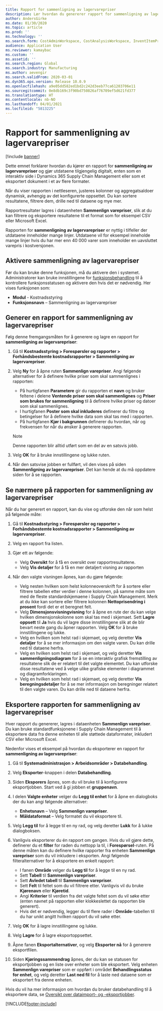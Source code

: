 ```yaml
---
title: Rapport for sammenligning av lagervarepriser
description: Lær hvordan du genererer rapport for sammenligning av lagervarepriser og deretter bla gjennom og/eller eksportere resultatet.
author: AndersGirke
ms.date: 01/30/2020
ms.topic: article
ms.prod: ''
ms.technology: ''
ms.search.form: CostAdminWorkspace, CostAnalysisWorkspace, InventItemPriceCompareStorage, InventItemPriceCompareStorageDetailsChart, InventItemPriceCompareStorageDetails
audience: Application User
ms.reviewer: kamaybac
ms.custom: ''
ms.assetid: ''
ms.search.region: Global
ms.search.industry: Manufacturing
ms.author: aevengir
ms.search.validFrom: 2020-03-01
ms.dyn365.ops.version: Release 10.0.9
ms.openlocfilehash: a9e05dd582ed1bd2c242d3eeb77ca61203706e11
ms.sourcegitcommit: 0e8db169c3f90bd750826af76709ef5d621fd377
ms.translationtype: HT
ms.contentlocale: nb-NO
ms.lasthandoff: 04/01/2021
ms.locfileid: "5813225"
---
```

# <a name="compare-item-prices-storage-report"></a>Rapport for sammenligning av lagervarepriser

[!include [banner](../includes/banner.md)]

Dette emnet forklarer hvordan du kjører en rapport for **sammenligning av lagervarepriser** og gjør utdataene tilgjengelig digitalt, enten som en interaktiv side i Dynamics 365 Supply Chain Management eller som et eksportert dokument i et av flere formater.

Når du viser rapporten i nettleseren, justeres kolonner og aggregatsaldoer dynamisk, avhengig av det konfigurerte oppsettet. Du kan sortere resultatene, filtrere dem, drille ned til dataene og mye mer.

Rapportresultater lagres i dataenheten **Sammenlign varepriser**, slik at du kan filtrere og eksportere resultatene til et format som for eksempel CSV eller Microsoft Excel.

Rapporten for **sammenligning av lagervarepriser** er nyttig i tilfeller der utdataene inneholder mange linjer. Utdataene vil for eksempel inneholde mange linjer hvis du har mer enn 40 000 varer som inneholder en uavsluttet varepris i kostversjonen.

## <a name="enable-compare-item-prices-storage"></a>Aktivere sammenligning av lagervarepriser

Før du kan bruke denne funksjonen, må du aktivere den i systemet. Administratorer kan bruke innstillingene for [funksjonsbehandling](../../fin-ops-core/fin-ops/get-started/feature-management/feature-management-overview.md) til å kontrollere funksjonsstatusen og aktivere den hvis det er nødvendig. Her vises funksjonen som:

- **Modul** - Kostnadsstyring
- **Funksjonsnavn** – Sammenligning av lagervarepriser

## <a name="generate-a-compare-item-prices-storage-report"></a>Generer en rapport for sammenligning av lagervarepriser

Følg denne fremgangsmåten for å generere og lagre en rapport for **sammenligning av lagervarepriser**:

1. Gå til **Kostnadsstyring > Forespørsler og rapporter > Forhåndsbestemte kostnadsrapporter > Sammenligning av lagervarepriser**.

1. Velg **Ny** for å åpne ruten **Sammenlign varepriser**. Angi følgende alternativer for å definere hvilke priser som skal sammenlignes i rapporten:

    - På hurtigfanen **Parametere** gir du rapporten et **navn** og bruker feltene i delene **Ventende priser som skal sammenlignes** og **Priser som brukes for sammenligning** til å definere hvilke priser og datoer som skal sammenlignes.
    - I hurtigfanen **Poster som skal inkluderes** definerer du filtre og betingelser for å definere hvilke data som skal tas med i rapporten.
    - På hurtigfanen **Kjør i bakgrunnen** definerer du hvordan, når og frekvensen for når du ønsker å generere rapporten.
    > [!NOTE]
    > Denne rapporten blir alltid utført som en del av en satsvis jobb.

1. Velg **OK** for å bruke innstillingene og lukke ruten.

1. Når den satsvise jobben er fullført, vil den vises på siden **Sammenligning av lagervarepriser**. Det kan hende at du må oppdatere siden for å se rapporten.

## <a name="explore-the-compare-item-prices-storage-report"></a>Se nærmere på rapporten for sammenligning av lagervarepriser

Når du har generert en rapport, kan du vise og utforske den når som helst på følgende måte:

1. Gå til **Kostnadsstyring > Forespørsler og rapporter > Forhåndsbestemte kostnadsrapporter > Sammenligning av lagervarepriser**.

1. Velg en rapport fra listen.

1. Gjør ett av følgende:

    - Velg **Oversikt** for å få en oversikt over rapportresultatene.
    - Velg **Vis detaljer** for å få en mer detaljert visning av rapporten

1. Når den valgte visningen åpnes, kan du gjøre følgende:

    - Velg nesten hvilken som helst kolonneoverskrift for å sortere eller filtrere tabellen etter verdier i denne kolonnen, på samme måte som med de fleste standardskjemaene i Supply Chain Management. Merk at du ikke kan sortere eller filtrere kolonnen **Nettoprisendring i prosent** fordi det er et beregnet felt.
    - Velg **Dimensjonsvisningvisning** for å åpne en rute der du kan velge hvilken dimensjonskolonne som skal tas med i skjemaet. Sett **Lagre oppsett** til **Ja** hvis du vil lagre disse innstillingene slik at de blir bevart neste gang du åpner rapporten. Velg **OK** for å bruke innstillingene og lukke.
    - Velg en hvilken som helst rad i skjemaet, og velg deretter **Vis detaljer** for å se mer informasjon om den valgte varen. Du kan drille ned til dataene herfra.
    - Velg en hvilken som helst rad i skjemaet, og velg deretter **Vis sammenligningsdiagram** for å se en interaktiv grafisk fremstilling av resultatene slik de er relatert til det valgte elementet. Du kan utforske disse resultatene ved å velge ulike grafiske elementer i diagrammet og diagramforklaringen.
    - Velg en hvilken som helst rad i skjemaet, og velg deretter **Vis beregningsdetaljer** for å se mer informasjon om beregninger relatert til den valgte varen. Du kan drille ned til dataene herfra.

## <a name="export-the-compare-item-prices-storage-report"></a>Eksportere rapporten for sammenligning av lagervarepriser

Hver rapport du genererer, lagres i dataenheten **Sammenlign varepriser**. Du kan bruke standardfunksjonene i Supply Chain Management til å eksportere data fra denne enheten til alle støttede dataformater, inkludert CSV eller Microsoft Excel.

Nedenfor vises et eksempel på hvordan du eksporterer en rapport for **sammenligning av lagervarepriser**:

1. Gå til **Systemadministrasjon > Arbeidsområder > Databehandling**.

1. Velg **Eksporter**-knappen i delen **Databehandling**.

1. Siden **Eksporers** åpnes, som du vil bruke til å konfigurere eksportjobben. Start ved å gi jobben et **gruppenavn**.

1. I delen **Valgte enheter** velger du **Legg til enhet** for å åpne en dialogboks der du kan angi følgende alternativer:

    - **Enhetsnavn** – Velg **Sammenlign varepriser**.
    - **Måldataformat** – Velg formatet du vil eksportere til.

1. Velg **Legg til** for å legge til en ny rad, og velg deretter **Lukk** for å lukke dialogboksen.

1. Vanligvis eksporterer du én rapport om gangen. Hvis du vil gjøre dette, definerer du et **filter** for raden du nettopp la til, i **Forespørsel**-ruten. På denne måten kan du definere hvilke rapporter fra enheten **Sammenlign varepriser** som du vil inkludere i eksporten. Angi følgende filteralternativer for å eksportere en enkelt rapport:

    - I fanen **Område** velger du **Legg til** for å legge til en ny rad.
    - Sett **Tabell** til **Sammenlign varepriser**.
    - Sett **Avledet tabell** til **Sammenlign varepriser**.
    - Sett **Felt** til feltet som du vil filtrere etter. Vanligvis vil du bruke **Kjørenavn** eller **Kjøretid**.
    - Angi **Kriterier** til verdien fra det valgte feltet som du vil søke etter (enten navnet på rapporten eller klokkeslettet da rapporten ble generert).
    - Hvis det er nødvendig, legger du til flere rader i **Område**-tabellen til du har unikt angitt hvilken rapport du vil søke etter.

1. Velg **OK** for å lagre innstillingene og lukke.

1. Velg **Lagre** for å lagre eksportoppsettet.

1. Åpne fanen **Eksportalternativer**, og velg **Eksporter nå** for å generere eksportfilen.

1. Siden **Kjøringssammendrag** åpnes, der du kan se statusen for eksportjobben og en liste over enheter som ble eksportert. Velg enheten **Sammenlign varepriser** som er oppført i området **Behandlingsstatus for enhet**, og velg deretter **Last ned fil** for å laste ned dataene som er eksportert fra denne enheten.

Hvis du vil ha mer informasjon om hvordan du bruker databehandling til å eksportere data, se [Oversikt over dataimport- og -eksportjobber](../../fin-ops-core/dev-itpro/data-entities/data-import-export-job.md).


[!INCLUDE[footer-include](../../includes/footer-banner.md)]